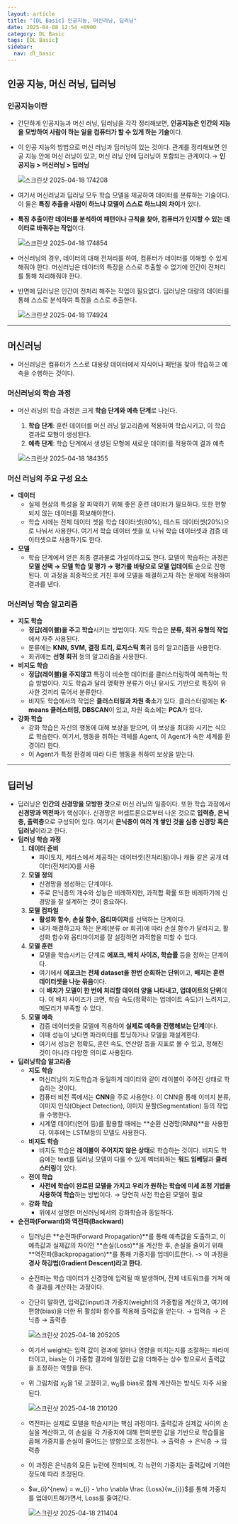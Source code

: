 ```yaml
---
layout: article
title: "[DL Basic] 인공지능, 머신러닝, 딥러닝"
date: 2025-04-08 12:54 +0900
category: DL Basic
tags: [DL Basic]
sidebar:
  nav: dl_basic
---
```

## 인공 지능, 머신 러닝, 딥러닝

### 인공지능이란

- 간단하게 인공지능과 머신 러닝, 딥러닝을 각각 정리해보면, **인공지능은 인간의 지능을 모방하여 사람이 하는 일을 컴퓨터가 할 수 있게 하는 기술**이다.
- 이 인공 지능의 방법으로 머신 러닝과 딥러닝이 있는 것이다. 관계를 정리해보면 인공 지능 안에 머신 러닝이 있고, 머신 러닝 안에 딥러닝이 포함되는 관계이다.→ **인공지능 > 머신러닝 > 딥러닝**
    
    ![스크린샷 2025-04-18 174208](https://github.com/user-attachments/assets/31488ac1-d7bd-46b8-a0cb-807f2e2f7a72)
  
- 여기서 머신러닝과 딥러닝 모두 학습 모델을 제공하여 데이터를 분류하는 기술이다. 이 둘은 **특징 추출을 사람이 하느냐 모델이 스스로 하느냐의 차이**가 있다.
- **특징 추출이란 데이터를 분석하여 패턴이나 규칙을 찾아, 컴퓨터가 인지할 수 있는 데이터로 바꿔주는 작업**이다.
    
    ![스크린샷 2025-04-18 174854](https://github.com/user-attachments/assets/4f422cb9-50cc-41b6-aabf-e7763d7b3b3f)

- 머신러닝의 경우, 데이터의 대해 전처리를 하여, 컴퓨터가 데이터를 이해할 수 있게 해줘야 한다. 머신러닝은 데이터의 특징을 스스로 추출할 수 없기에 인간이 전처리를 통해 처리해줘야 한다.
- 반면에 딥러닝은 인간이 전처리 해주는 작업이 필요없다. 딥러닝은 대량의 데이터를 통해 스스로 분석하여 특징을 스스로 추출한다.
    
    ![스크린샷 2025-04-18 174924](https://github.com/user-attachments/assets/4720a533-37bf-4459-86a6-c0d087197bf0)


---

## 머신러닝

- 머신러닝은 컴퓨터가 스스로 대용량 데이터에서 지식이나 패턴을 찾아 학습하고 예측을 수행하는 것이다.

### 머신러닝의 학습 과정

- 머신 러닝의 학습 과정은 크게 **학습 단계와 예측 단계**로 나뉜다.
    1. **학습 단계**: 훈련 데이터를 머신 러닝 알고리즘에 적용하여 학습시키고, 이 학습 결과로 모형이 생성된다.
    2. **예측 단계**: 학습 단계에서 생성된 모형에 새로운 데이터를 적용하여 결과 예측
    
    ![스크린샷 2025-04-18 184355](https://github.com/user-attachments/assets/522ec427-dd91-4a2a-b836-0c00fce5e3d0)


### 머신 러닝의 주요 구성 요소

- **데이터**
    - 실제 현상의 특성을 잘 파악하기 위해 좋은 훈련 데이터가 필요하다. 또한 편향되지 않는 데이터를 확보해야한다.
    - 학습 시에는 전체 데이터 셋을 학습 데이터셋(80%), 테스트 데이터셋(20%)으로 나눠서 사용한다.  여기서 학습 데이터 셋을 또 나눠 학습 데이터셋과 검증 데이터셋으로 사용하기도 한다.
- **모델**
    - 학습 단계에서 얻은 최종 결과물로 가설이라고도 한다. 모델이 학습하는 과정은 **모델 선택 → 모델 학습 및 평가 → 평가를 바탕으로 모델 업데이트** 순으로 진행 된다. 이 과정을 최종적으로 거친 후에 모델을 해결하고자 하는 문제에 적용하여 결과를 낸다.

### 머신러닝 학습 알고리즘

- **지도 학습**
    - **정답(레이블)을 주고 학습**시키는 방법이다. 지도 학습은 **분류, 회귀 유형의 작업**에서 자주 사용된다.
    - 분류에는 **KNN, SVM, 결정 트리, 로지스틱 회**귀 등의 알고리즘을 사용한다.
    - 회귀에는 **선형 회귀** 등의 알고리즘을 사용한다.
- **비지도 학습**
    - **정답(레이블)을 주지않고** 특징이 비슷한 데이터를 클러스터링하여 예측하는 학습 방법이다. 지도 학습과 달리 명확한 분류가 아닌 유사도 기반으로 특징이 유사한 것끼리 묶어서 분류한다.
    - 비지도 학습에서의 작업은 **클러스터링과 차원 축소**가 있다. 클러스터링에는 **K-means 클러스터링, DBSCAN**이 있고, 차원 축소에는 **PCA**가 있다.
- **강화 학습**
    - 강화 학습은 자신의 행동에 대해 보상을 받으며, 이 보상을 최대화 시키는 식으로 학습한다. 여기서, 행동을 취하는 객체를 Agent, 이 Agent가 속한 세계를 환경이라 한다.
    - 이 Agent가 특정 환경에 따라 다른 행동을 취하여 보상을 받는다.

---

## 딥러닝

- 딥러닝은 **인간의 신경망을 모방한 것**으로 머신 러닝의 일종이다. 또한 학습 과정에서 **신경망과 역전파**가 핵심이다.  신경망은 퍼셉트론으로부터 나온 것으로 **입력층, 은닉층, 출력층**으로 구성되어 있다. 여기서 **은닉층이 여러 개 쌓인 것을 심층 신경망 혹은 딥러닝**이라고 한다.
- **딥러닝 학습 과정**
    1. **데이터 준비**
        - 파이토치, 케라스에서 제공하는 데이터셋(전처리됨)이나 캐들 같은 공개 데이터(전처리X)를 사용
    2. **모델 정의**
        - 신경망을 생성하는 단계이다.
        - 주로 은닉층의 개수와 성능은 비례하지만, 과적합 확률 또한 비례하기에 신경망을 잘 설계하는 것이 중요하다.
    3. **모델 컴파일**
        - **활성화 함수, 손실 함수, 옵티마이저**를 선택하는 단계이다.
        - 내가 해결하고자 하는 문제(분류 or 회귀)에 따라 손실 함수가 달라지고, 활성화 함수와 옵티마이저를 잘 설정하면 과적합을 피할 수 있다.
    4. **모델 훈련**
        - 모델을 학습시키는 단계로 **에포크, 배치 사이즈, 학습률** 등을 정하는 단계이다.
        - 여기에서 **에포크는 전체 dataset을 한번 순회하는 단위**이고, **배치는 훈련 데이터셋을 나눈 묶음**이다.
        - 이 **배치가 모델이 한 번에 처리할 데이터 양을 나타내고, 업데이트의 단위**이다. 이 배치 사이즈가 크면, 학습 속도(정확히는 업데이트 속도)가 느려지고, 메모리가 부족할 수 있다.
    5. **모델 예측**
        - 검증 데이터셋을 모델에 적용하여 **실제로 예측을 진행해보는 단계**이다.
        - 이때 성능이 낮다면 파라미터를 튜닝하거나 모델을 재설계한다.
        - 여기서 성능은 정확도, 훈련 속도, 연산량 등을 지표로 볼 수 있고, 정해진 것이 아니라 다양한 의미로 사용된다.
- **딥러닝학습 알고리즘**
    - **지도 학습**
        - 머신러닝의 지도학습과 동일하게 데이터와 같이 레이블이 주어진 상태로 학습하는 것이다.
        - 컴퓨터 비전 쪽에서는 **CNN**을 주로 사용한다. 이 CNN을 통해 이미지 분류, 이미지 인식(Object Detection), 이미지 분할(Segmentation) 등의 작업을 수행한다.
        - 시계열 데이터(언어 등)를 활용할 때에는 **순환 신경망(RNN)**을 사용한다. 이후에는 LSTM등의 모델도 사용한다.
    - **비지도 학습**
        - 비지도 학습은 **레이블이 주어지지 않은 상태**로 학습하는 것이다. 비지도 학습에는 text를 딥러닝 모델이 다룰 수 있게 벡터화하는 **워드 임베딩**과 **클러스터링**이 있다.
    - **전이 학습**
        - **사전에 학습이 완료된 모델을 가지고 우리가 원하는 학습에 미세 조정 기법을 사용하여 학습**하는 방법이다. → 당연히 사전 학습된 모델이 필요
    - **강화 학습**
        - 위에서 설명한 머신러닝에서의 강화학습과 동일하다.
- **순전파(Forward)와 역전파(Backward)**
    - 딥러닝은 **순전파(Forward Propagation)**를 통해 예측값을 도출하고, 이 예측값과 실제값의 차이인 **손실(Loss)**을 계산한 후, 손실을 줄이기 위해 **역전파(Backpropagation)**를 통해 가중치를 업데이트한다. -> 이 과정을 **경사 하강법(Gradient Descent)라고 한다.**

    - 순전파는 학습 데이터가 신경망에 입력될 때 발생하며, 전체 네트워크를 거쳐 예측 결과를 계산하는 과정이다.

    - 간단히 말하면, 입력값(input)과 가중치(weight)의 가중합을 계산하고, 여기에 편향(bias)을 더한 뒤 활성화 함수를 적용해 출력값을 얻는다. → 입력층 → 은닉층 → 출력층
        
        ![스크린샷 2025-04-18 205205](https://github.com/user-attachments/assets/c09449d2-39a2-4412-8499-7363a080e162)

    - 여기서 weight는 입력 값이 결과에 얼마나 영향을 미치는지를 조절하는 파라미터이고, bias는 이 가중합 결과에 일정한 값을 더해주는 상수 항으로서 출력값을 조정하는 역할을 한다.

    - 위 그림처럼 $x_0$을 1로 고정하고, $w_0$를 bias로 함께 계산하는 방식도 자주 사용된다.
        
        ![스크린샷 2025-04-18 210120](https://github.com/user-attachments/assets/5434498a-f63c-4cb9-b1b9-7bce4cbff578)

    - 역전파는 실제로 모델을 학습시키는 핵심 과정이다. 출력값과 실제값 사이의 손실을 계산하고, 이 손실을 각 가중치에 대해 편미분한 값을 기반으로 학습률을 곱해 가중치를 손실이 줄어드는 방향으로 조정한다. → 출력층 → 은닉층 → 입력층

    - 이 과정은 은닉층의 모든 뉴런에 전파되며, 각 뉴런의 가중치는 출력값에 기여한 정도에 따라 조정된다.
    - $w_{i}^{new} = w_{i} - \rho \nabla \frac {Loss}{w_{i}}$를 통해 가중치를 업데이트해가면서, Loss를 줄여간다.
        
        ![스크린샷 2025-04-18 211404](https://github.com/user-attachments/assets/3eb62028-f5b0-45d8-b702-49a3b417856d)
